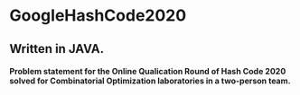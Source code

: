 # GoogleHashCode2020 
## Written in JAVA.
#### Problem statement for the Online Qualication Round of Hash Code 2020 solved for Combinatorial Optimization laboratories in a two-person team.
